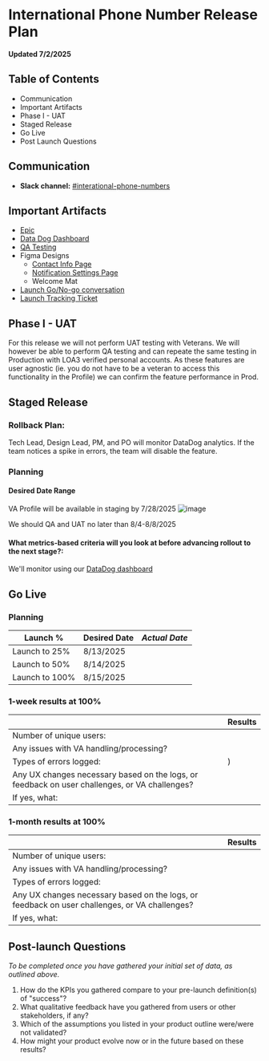 # International Phone Number Release Plan 

**Updated 7/2/2025**


## Table of Contents
- Communication
- Important Artifacts
- Phase I - UAT
- Staged Release
- Go Live
- Post Launch Questions
  

## Communication
- **Slack channel:** [#interational-phone-numbers](https://dsva.slack.com/archives/C08P5UMPBKN)

## Important Artifacts 
- [Epic](https://github.com/department-of-veterans-affairs/va.gov-team/issues/74562)
- [Data Dog Dashboard](https://vagov.ddog-gov.com/dashboard/86m-u8e-z5x/authenticated-experience-profile?fromUser=false&refresh_mode=sliding&from_ts=1749043498607&to_ts=1749044398607&live=true)
- [QA Testing](https://github.com/department-of-veterans-affairs/va.gov-team/blob/master/products/identity-personalization/profile/contact-information/international-phone-numbers/QA/README.md)
- Figma Designs
  - [Contact Info Page](https://www.figma.com/design/bFdl7MEIda4ExZIQuot84r/Profile---Contact-Information?node-id=1386-2292&p=f&t=FMeUN2DeDp4EPo4i-0)
  - [Notification Settings Page](https://www.figma.com/design/e6JEtrwZCInKk9SjZktx2T/Profile---Notification-Settings?node-id=1936-16244&t=EHUdmR3x993nv22U-0)
  - Welcome Mat
- [Launch Go/No-go conversation](https://github.com/department-of-veterans-affairs/va.gov-team/issues/113482)
- [Launch Tracking Ticket](https://github.com/department-of-veterans-affairs/va.gov-team/issues/113480)



## Phase I - UAT

For this release we will not perform UAT testing with Veterans. We will however be able to perform QA testing and can repeate the same testing in Production with LOA3 verified personal accounts. As these features are user agnostic (ie. you do not have to be a veteran to access this functionality in the Profile) we can confirm the feature performance in Prod. 

## Staged Release 
### Rollback Plan: 
Tech Lead, Design Lead, PM, and PO will monitor DataDog analytics. If the team notices a spike in errors, the team will disable the feature.

### Planning 

#### Desired Date Range 
VA Profile will be available in staging by 7/28/2025
![image](https://github.com/user-attachments/assets/66f9f92a-c4f3-4fbc-943e-5d4318e9c1b9)

We should QA and UAT no later than 8/4-8/8/2025

#### What metrics-based criteria will you look at before advancing rollout to the next stage?:

We'll monitor using our [DataDog dashboard](https://vagov.ddog-gov.com/dashboard/86m-u8e-z5x/authenticated-experience-profile?fromUser=false&refresh_mode=sliding&from_ts=1749043498607&to_ts=1749044398607&live=true)

## Go Live 

### Planning 
|Launch % |Desired Date | _Actual Date_ | 
|-------|-----------|-----------|
| Launch to 25% |  8/13/2025  |  |
| Launch to 50% |  8/14/2025 |  |
| Launch to 100% |  8/15/2025 |  |

### 1-week results at 100%
||Results|
|---|---|
|Number of unique users:||
|Any issues with VA handling/processing?||
|Types of errors logged:| )|
|Any UX changes necessary based on the logs, or feedback on user challenges, or VA challenges?||
|If yes, what:||


### 1-month results at 100%
||Results|
|---|---|
|Number of unique users:||
|Any issues with VA handling/processing?| |
|Types of errors logged:|  |
|Any UX changes necessary based on the logs, or feedback on user challenges, or VA challenges?| |
|If yes, what:||

## Post-launch Questions 

_To be completed once you have gathered your initial set of data, as outlined above._ 

1. How do the KPIs you gathered compare to your pre-launch definition(s) of "success"?
2. What qualitative feedback have you gathered from users or other stakeholders, if any?
3. Which of the assumptions you listed in your product outline were/were not validated? 
4. How might your product evolve now or in the future based on these results?

